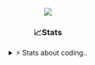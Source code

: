<div align="center">
  
<p align="center">
  <img src="https://lanyard.cnrad.dev/api/1018290650602553364" />
</p>

### 📈Stats
<details>
    <summary> ⚡ Stats about coding.. </> </summary>
    <br/>

<!--START_SECTION:waka-->
![Code Time](http://img.shields.io/badge/Code%20Time-105%20hrs%2052%20mins-blue)

![Profile Views](http://img.shields.io/badge/Profile%20Views-10-blue)

**🐱 My GitHub Data** 

> 📦 1.1 MB Used in GitHub's Storage 
 > 
> 🏆 114 Contributions in the Year 2024
 > 
> 💼 Opted to Hire
 > 
> 📜 5 Public Repositories 
 > 
> 🔑 19 Private Repositories 
 > 
**I'm an Early 🐤** 

```text
🌞 Morning                26 commits          ██░░░░░░░░░░░░░░░░░░░░░░░   06.95 % 
🌆 Daytime                176 commits         ████████████░░░░░░░░░░░░░   47.06 % 
🌃 Evening                131 commits         █████████░░░░░░░░░░░░░░░░   35.03 % 
🌙 Night                  41 commits          ███░░░░░░░░░░░░░░░░░░░░░░   10.96 % 
```
📅 **I'm Most Productive on Sunday** 

```text
Monday                   22 commits          █░░░░░░░░░░░░░░░░░░░░░░░░   05.88 % 
Tuesday                  49 commits          ███░░░░░░░░░░░░░░░░░░░░░░   13.10 % 
Wednesday                48 commits          ███░░░░░░░░░░░░░░░░░░░░░░   12.83 % 
Thursday                 57 commits          ████░░░░░░░░░░░░░░░░░░░░░   15.24 % 
Friday                   46 commits          ███░░░░░░░░░░░░░░░░░░░░░░   12.30 % 
Saturday                 65 commits          ████░░░░░░░░░░░░░░░░░░░░░   17.38 % 
Sunday                   87 commits          ██████░░░░░░░░░░░░░░░░░░░   23.26 % 
```


📊 **This Week I Spent My Time On** 

```text
🕑︎ Time Zone: Europe/Berlin

💬 Programming Languages: 
No Activity Tracked This Week

🔥 Editors: 
No Activity Tracked This Week

🐱‍💻 Projects: 
No Activity Tracked This Week

💻 Operating System: 
No Activity Tracked This Week
```

**I Mostly Code in JavaScript** 

```text
JavaScript               7 repos             ████████░░░░░░░░░░░░░░░░░   33.33 % 
Lua                      5 repos             ██████░░░░░░░░░░░░░░░░░░░   23.81 % 
Python                   3 repos             ████░░░░░░░░░░░░░░░░░░░░░   14.29 % 
TypeScript               2 repos             ██░░░░░░░░░░░░░░░░░░░░░░░   09.52 % 
C++                      1 repo              █░░░░░░░░░░░░░░░░░░░░░░░░   04.76 % 
```




 Last Updated on 27/11/2024 08:27:13 UTC
<!--END_SECTION:waka-->
</details>
